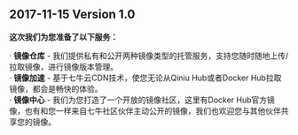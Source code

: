 ## 2017-11-15 Version 1.0

**这次我们为您准备了以下服务：**  

· **镜像仓库** - 我们提供私有和公开两种镜像类型的托管服务，支持您随时随地上传/拉取镜像，进行镜像版本管理。  
· **镜像加速** - 基于七牛云CDN技术，使您无论从Qiniu Hub或者Docker Hub拉取镜像，都会是畅快的体验。   
· **镜像中心** - 我们为您打造了一个开放的镜像社区，这里有Docker Hub官方镜像，也有和您一样来自七牛社区伙伴主动公开的镜像，我们也欢迎您与其他伙伴共享您的镜像。